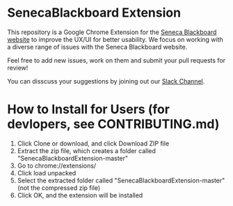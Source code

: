 # SenecaBlackboard Extension

This repository is a Google Chrome Extension for the [Seneca Blackboard website](https://my.senecacollege.ca/webapps/portal/execute/tabs/tabAction?tab_tab_group_id=_16_1) to improve the UX/UI for better usability. We focus on working with a diverse range of issues with the Seneca Blackboard website.

Feel free to add new issues, work on them and submit your pull requests for review!

You can disscuss your suggestions by joining out our [Slack Channel](https://join.slack.com/t/seneca-web-extension/shared_invite/enQtNDczNTEwMzE5NzgzLTA1NTk0YzIxMzM4YTcwYTQ5ZDNjMjZiMDRhMGUxZGIyODQ3OWVjZGIwZWJkNGFmYTk0ZGMzNDE2NTRlMmM2ZTM).


# How to Install for Users (for devlopers, see CONTRIBUTING.md)

1. Click Clone or download, and click Download ZIP file
2. Extract the zip file, which creates a folder called "SenecaBlackboardExtension-master"
3. Go to chrome://extensions/
4. Click load unpacked
5. Select the extracted folder called "SenecaBlackboardExtension-master" (not the compressed zip file)
6. Click OK, and the extension will be installed
